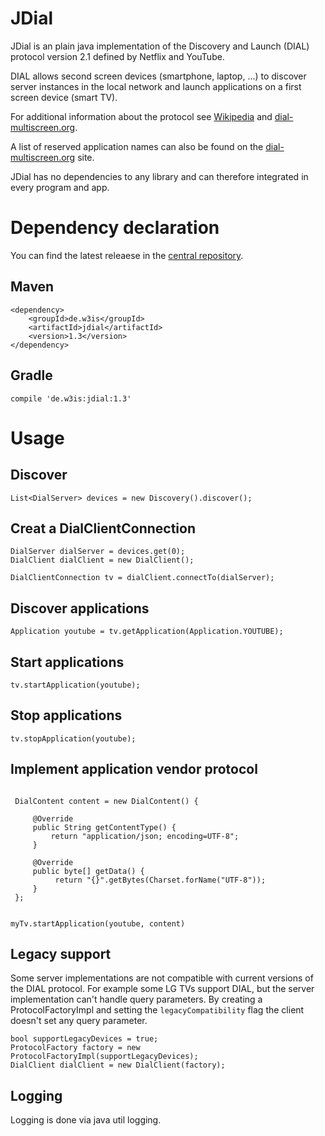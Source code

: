 # JDial

JDial is an plain java implementation of the Discovery and Launch (DIAL) protocol version 2.1 defined by Netflix and YouTube.

DIAL allows second screen devices (smartphone, laptop, ...) to discover server instances in the local network and 
launch applications on a first screen device (smart TV).

For additional information about the protocol see [Wikipedia](https://en.wikipedia.org/wiki/Discovery_and_Launch) 
and [dial-multiscreen.org](http://www.dial-multiscreen.org).

A list of reserved application names can also be found on the [dial-multiscreen.org](http://www.dial-multiscreen.org/dial-registry/namespace-database) site.

JDial has no dependencies to any library and can therefore integrated in every program and app.

# Dependency declaration

You can find the latest releaese in the [central repository](https://search.maven.org/#search%7Cga%7C1%7Cg%3A%22de.w3is%22%20a%3A%22jdial%22).

## Maven

```
<dependency>
    <groupId>de.w3is</groupId>
    <artifactId>jdial</artifactId>
    <version>1.3</version>
</dependency>
```
## Gradle

```
compile 'de.w3is:jdial:1.3'
```

# Usage

## Discover

```
List<DialServer> devices = new Discovery().discover();
```

## Creat a DialClientConnection

```
DialServer dialServer = devices.get(0);
DialClient dialClient = new DialClient();

DialClientConnection tv = dialClient.connectTo(dialServer);
```

## Discover applications

```
Application youtube = tv.getApplication(Application.YOUTUBE);
```

## Start applications

```
tv.startApplication(youtube);
```

## Stop applications

```
tv.stopApplication(youtube);
```

## Implement application vendor protocol
```

 DialContent content = new DialContent() {
 
     @Override
     public String getContentType() {
         return "application/json; encoding=UTF-8";
     }

     @Override
     public byte[] getData() {
          return "{}".getBytes(Charset.forName("UTF-8"));
     }
 };


myTv.startApplication(youtube, content)
```

## Legacy support

Some server implementations are not compatible with current versions of the DIAL protocol.
For example some LG TVs support DIAL, but the server implementation can't handle query parameters.
By creating a ProtocolFactoryImpl and setting the `legacyCompatibility` flag the client doesn't set any query parameter.

```
bool supportLegacyDevices = true;
ProtocolFactory factory = new ProtocolFactoryImpl(supportLegacyDevices);
DialClient dialClient = new DialClient(factory);
```

## Logging

Logging is done via java util logging.
